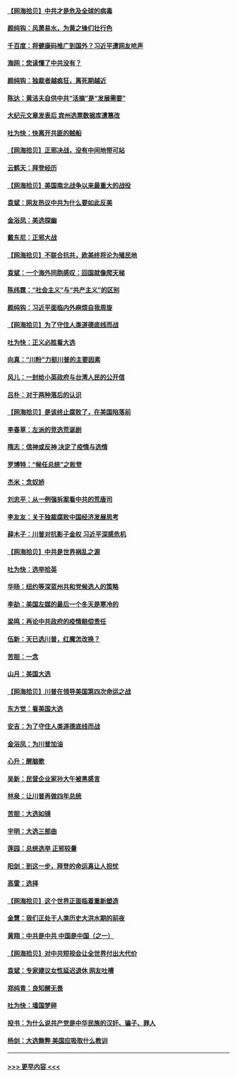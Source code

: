 #### [【网海拾贝】中共才是危及全球的病毒](../pages/nsc993/n12571204.md?t=11242351) 
#### [颜纯钩：风萧易水，为黄之锋们壮行色](../pages/nsc993/n12571487.md?t=11242351) 
#### [千百度：将健康码推广到国外？习近平遭网友呛声](../pages/nsc993/n12570808.md?t=11242351) 
#### [海网：您读懂了中共没有？](../pages/nsc993/n12570487.md?t=11242351) 
#### [颜纯钩：独裁者越疯狂，离死期越近](../pages/nsc993/n12569055.md?t=11242351) 
#### [陈达：黄洁夫自供中共“活摘”是“发展需要”](../pages/nsc993/n12568541.md?t=11242351) 
#### [大纪元文章发表后 宾州选票数据库遭篡改](../pages/nsc993/n12568105.md?t=11242351) 
#### [吐为快：快离开共匪的贼船](../pages/nsc993/n12568462.md?t=11242351) 
#### [【网海拾贝】正邪决战，没有中间地带可站](../pages/nsc993/n12568439.md?t=11242351) 
#### [云鹤天：拜登经历](../pages/nsc993/n12567294.md?t=11242351) 
#### [【网海拾贝】美国南北战争以来最重大的战役](../pages/nsc993/n12567247.md?t=11242351) 
#### [袁斌：网友热议中共为什么要如此反美](../pages/nsc993/n12567162.md?t=11242351) 
#### [金浴凤：美选探幽](../pages/nsc993/n12567147.md?t=11242351) 
#### [戴东尼：正邪大战](../pages/nsc993/n12567033.md?t=11242351) 
#### [【网海拾贝】不联合抗共，欧美终将沦为殖民地](../pages/nsc993/n12565068.md?t=11242351) 
#### [袁斌：一个海外同胞感叹：回国就像爬天梯](../pages/nsc993/n12564986.md?t=11242351) 
#### [陈纬霆：“社会主义”与“共产主义”的区别](../pages/nsc993/n12562417.md?t=11242351) 
#### [颜纯钩：习近平面临内外麻烦自我周旋](../pages/nsc993/n12563356.md?t=11242351) 
#### [【网海拾贝】为了守住人类道德底线而战](../pages/nsc993/n12562542.md?t=11242351) 
#### [吐为快：正义必胜看大选](../pages/nsc993/n12561967.md?t=11242351) 
#### [向真：“川粉”力挺川普的主要因素](../pages/nsc993/n12560774.md?t=11242351) 
#### [风儿：一封给小英政府与台湾人民的公开信](../pages/nsc993/n12560581.md?t=11242351) 
#### [吕朴：对于两种落后的认识](../pages/nsc993/n12560492.md?t=11242351) 
#### [【网海拾贝】是该终止腐败了，在美国陷落前](../pages/nsc993/n12559936.md?t=11242351) 
#### [李春草：左派的竞选荒诞剧](../pages/nsc993/n12558380.md?t=11242351) 
#### [隋志：信神或反神 决定了疫情与选情](../pages/nsc993/n12558255.md?t=11242351) 
#### [罗博特：“候任总统”之败登](../pages/nsc993/n12558189.md?t=11242351) 
#### [杰米：念奴娇](../pages/nsc993/n12558174.md?t=11242351) 
#### [刘忠平：从一例强拆案看中共的荒唐司](../pages/nsc993/n12558036.md?t=11242351) 
#### [李友友：关于独裁腐败中国经济发展思考](../pages/nsc993/n12558004.md?t=11242351) 
#### [薛木子：川普对抗影子金权 习近平深感危机](../pages/nsc993/n12557342.md?t=11242351) 
#### [【网海拾贝】中共是世界祸乱之源](../pages/nsc993/n12555353.md?t=11242351) 
#### [吐为快：选举拾英](../pages/nsc993/n12555041.md?t=11242351) 
#### [华旸：纽约等深蓝州共和党候选人的策略](../pages/nsc993/n12554309.md?t=11242351) 
#### [李劼：美国左媒的最后一个冬天是寒冷的](../pages/nsc993/n12552947.md?t=11242351) 
#### [梁鸣：再论中共政府的疫情赔偿责任](../pages/nsc993/n12553012.md?t=11242351) 
#### [伍新：天已选川普，红魔怎改换？](../pages/nsc993/n12552970.md?t=11242351) 
#### [苦胆：一念](../pages/nsc993/n12552957.md?t=11242351) 
#### [山月：美国大选](../pages/nsc993/n12552446.md?t=11242351) 
#### [【网海拾贝】川普在领导美国第四次命运之战](../pages/nsc993/n12551973.md?t=11242351) 
#### [东方觉：看美国大选](../pages/nsc993/n12551647.md?t=11242351) 
#### [安吉：为了守住人类道德底线而战](../pages/nsc993/n12551111.md?t=11242351) 
#### [金浴凤：为川普加油](../pages/nsc993/n12551085.md?t=11242351) 
#### [心升：醒脑歌](../pages/nsc993/n12550984.md?t=11242351) 
#### [吴新：民营企业家孙大午被黑感言](../pages/nsc993/n12550656.md?t=11242351) 
#### [林泉：让川普再做四年总统](../pages/nsc993/n12550640.md?t=11242351) 
#### [苦胆：大选如镜](../pages/nsc993/n12550630.md?t=11242351) 
#### [宇明：大选三部曲](../pages/nsc993/n12550603.md?t=11242351) 
#### [莲园：总统选举 正邪较量](../pages/nsc993/n12550594.md?t=11242351) 
#### [阳剑：到这一步，拜登的命运真让人担忧](../pages/nsc993/n12549093.md?t=11242351) 
#### [高雷：选择](../pages/nsc993/n12549087.md?t=11242351) 
#### [【网海拾贝】这个世界正面临着重新塑造](../pages/nsc993/n12548326.md?t=11242351) 
#### [金慧：我们正处于人类历史大洪水期的前夜](../pages/nsc993/n12547914.md?t=11242351) 
#### [黄翔：中共是中共 中国是中国（之一）](../pages/nsc993/n12547576.md?t=11242351) 
#### [【网海拾贝】对中共短视会让全世界付出大代价](../pages/nsc993/n12546043.md?t=11242351) 
#### [袁斌：专家建议女性延迟退休 网友吐槽](../pages/nsc993/n12545424.md?t=11242351) 
#### [郑纯青：良知醒无畏](../pages/nsc993/n12545394.md?t=11242351) 
#### [吐为快：墙国梦碎](../pages/nsc993/n12545309.md?t=11242351) 
#### [投书：为什么说共产党是中华民族的汉奸、骗子、罪人](../pages/nsc993/n12545089.md?t=11242351) 
#### [杨剑：大选舞弊 美国应吸取什么教训](../pages/nsc993/n12543937.md?t=11242351) 

----
#### [ >>> 更早内容 <<< ](../indexes/nsc993-earlier.md)
